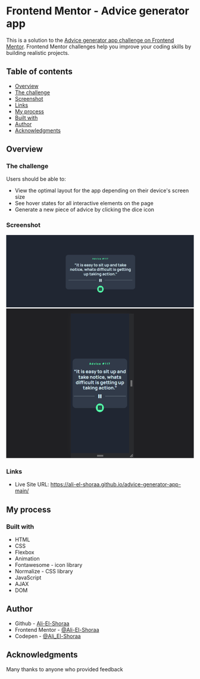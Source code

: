 # Frontend Mentor - Advice generator app

This is a solution to the [Advice generator app challenge on Frontend Mentor](https://www.frontendmentor.io/challenges/advice-generator-app-QdUG-13db). Frontend Mentor challenges help you improve your coding skills by building realistic projects.

## Table of contents

- [Overview](#Overview)
- [The challenge](#The-challenge)
- [Screenshot](#Screenshot)
- [Links](#Links)
- [My process](#My-process)
- [Built with](#Built-with)
- [Author](#Author)
- [Acknowledgments](#Acknowledgments)

## Overview

### The challenge

Users should be able to:

- View the optimal layout for the app depending on their device's screen size
- See hover states for all interactive elements on the page
- Generate a new piece of advice by clicking the dice icon

### Screenshot

![Design preview for the Results summary component coding challenge](./design/advice-desktop.png)
![Design preview for the Results summary component coding challenge](./design/advice-mobile.png)

### Links

- Live Site URL: https://ali-el-shoraa.github.io/advice-generator-app-main/

## My process

### Built with

- HTML
- CSS
 - Flexbox
 - Animation
- Fontawesome - icon library
- Normalize - CSS library
- JavaScript
 - AJAX
 - DOM

## Author

- Github - [Ali-El-Shoraa](https://github.com/Ali-El-Shoraa)
- Frontend Mentor - [@Ali-El-Shoraa](https://www.frontendmentor.io/profile/Ali-El-Shoraa)
- Codepen - [@Ali_El-Shoraa](https://codepen.io/Ali_El-Shoraa)

## Acknowledgments

Many thanks to anyone who provided feedback
